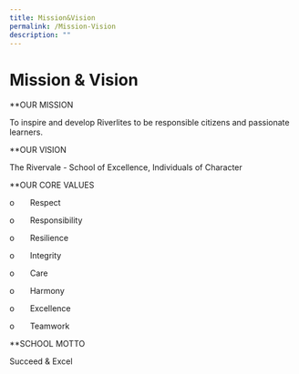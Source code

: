 ```yaml
---
title: Mission&Vision
permalink: /Mission-Vision
description: ""
---
```




Mission & Vision
================

  

**OUR MISSION
  
To inspire and develop Riverlites to be responsible citizens and passionate learners.

**OUR VISION  
  
The Rivervale - School of Excellence, Individuals of Character

**OUR CORE VALUES  


o       Respect

o       Responsibility

o       Resilience

o       Integrity

o       Care

o       Harmony

o       Excellence

o       Teamwork  

**SCHOOL MOTTO  
  
Succeed & Excel